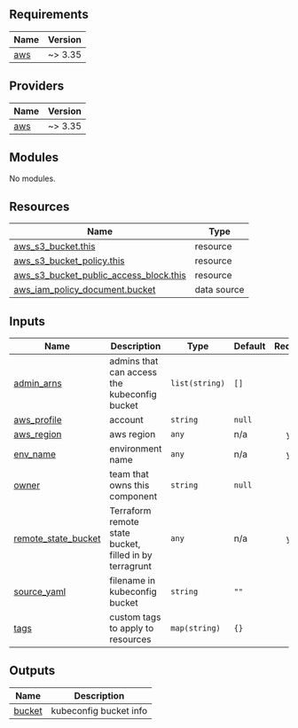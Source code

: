 ## Requirements

| Name | Version |
|------|---------|
| <a name="requirement_aws"></a> [aws](#requirement\_aws) | ~> 3.35 |

## Providers

| Name | Version |
|------|---------|
| <a name="provider_aws"></a> [aws](#provider\_aws) | ~> 3.35 |

## Modules

No modules.

## Resources

| Name | Type |
|------|------|
| [aws_s3_bucket.this](https://registry.terraform.io/providers/hashicorp/aws/latest/docs/resources/s3_bucket) | resource |
| [aws_s3_bucket_policy.this](https://registry.terraform.io/providers/hashicorp/aws/latest/docs/resources/s3_bucket_policy) | resource |
| [aws_s3_bucket_public_access_block.this](https://registry.terraform.io/providers/hashicorp/aws/latest/docs/resources/s3_bucket_public_access_block) | resource |
| [aws_iam_policy_document.bucket](https://registry.terraform.io/providers/hashicorp/aws/latest/docs/data-sources/iam_policy_document) | data source |

## Inputs

| Name | Description | Type | Default | Required |
|------|-------------|------|---------|:--------:|
| <a name="input_admin_arns"></a> [admin\_arns](#input\_admin\_arns) | admins that can access the kubeconfig bucket | `list(string)` | `[]` | no |
| <a name="input_aws_profile"></a> [aws\_profile](#input\_aws\_profile) | account | `string` | `null` | no |
| <a name="input_aws_region"></a> [aws\_region](#input\_aws\_region) | aws region | `any` | n/a | yes |
| <a name="input_env_name"></a> [env\_name](#input\_env\_name) | environment name | `any` | n/a | yes |
| <a name="input_owner"></a> [owner](#input\_owner) | team that owns this component | `string` | `null` | no |
| <a name="input_remote_state_bucket"></a> [remote\_state\_bucket](#input\_remote\_state\_bucket) | Terraform remote state bucket, filled in by terragrunt | `any` | n/a | yes |
| <a name="input_source_yaml"></a> [source\_yaml](#input\_source\_yaml) | filename in kubeconfig bucket | `string` | `""` | no |
| <a name="input_tags"></a> [tags](#input\_tags) | custom tags to apply to resources | `map(string)` | `{}` | no |

## Outputs

| Name | Description |
|------|-------------|
| <a name="output_bucket"></a> [bucket](#output\_bucket) | kubeconfig bucket info |
